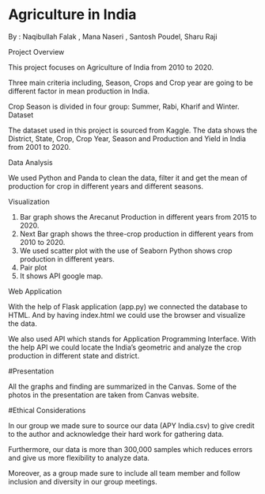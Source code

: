 # Agriculture in India 
By : Naqibullah Falak , Mana Naseri , Santosh Poudel, Sharu Raji 

Project Overview

This project focuses on Agriculture of India from 2010 to 2020. 

Three main criteria including, Season, Crops and Crop year are going to be different factor in mean production in India.

Crop Season is divided in four group: Summer, Rabi, Kharif and Winter.
Dataset

The dataset used in this project is sourced from Kaggle. The data shows the District, State, Crop, Crop Year, Season and Production and Yield in India from 2001 to 2020. 

Data Analysis

We used Python and Panda to clean the data, filter it and get the mean of production for crop in different years and different seasons. 

Visualization
1)	Bar graph shows the Arecanut Production in different years from 2015 to 2020.  
2)	Next Bar graph shows the three-crop production in different years from 2010 to 2020. 
3)	We used scatter plot with the use of Seaborn Python shows crop production in different years. 
4)	Pair plot
5)	It shows API  google map. 



Web Application

With the help of Flask application (app.py) we connected the database to HTML. And by having index.html we could use the browser and visualize the data. 

We also used API which stands for Application Programming Interface.
With the help API we could locate the India’s geometric and analyze the crop production in different state and district. 

#Presentation 

All the graphs and finding are summarized in the Canvas. Some of the photos in the presentation are taken from Canvas website. 


#Ethical Considerations

In our group we made sure to source our data (APY India.csv) to give credit to the author and acknowledge their hard work for gathering data. 

Furthermore, our data is more than 300,000 samples which reduces errors and give us more flexibility to analyze data.

Moreover, as a group made sure to include all team member and follow inclusion and diversity in our group meetings. 